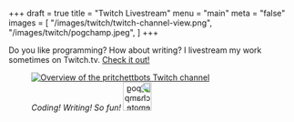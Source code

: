 +++
draft = true
title = "Twitch Livestream"
menu = "main"
meta = "false"
images = [
  "/images/twitch/twitch-channel-view.png",
  "/images/twitch/pogchamp.jpeg",
]
+++

Do you like programming? How about writing? I livestream my work sometimes on Twitch.tv.  [Check it out!](https://www.twitch.tv/pritchettbots)

<figure>
<a href="https://www.twitch.tv/pritchettbots">
  <img alt="Overview of the pritchettbots Twitch channel" src="/images/twitch/twitch-channel-view.png" >
</a>
<figcaption>
  <em>Coding! Writing! So fun!</em>
  <img alt="pogchamp emote from twitch - think 'omg'" src="/images/twitch/pogchamp.jpeg" style="width: 50px; box-shadow: none; transform: rotateY(180deg);" />
</figcaption>
</figure>

